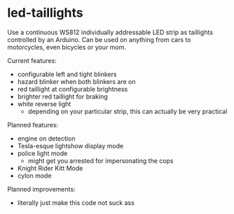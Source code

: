 # led-taillights

Use a continuous WS812 individually addressable LED strip as taillights controlled by an Arduino. Can be used on anything from cars to motorcycles, even bicycles or your mom.

Current features:
- configurable left and tight blinkers
- hazard blinker when both blinkers are on
- red taillight at configurable brightness
- brighter red taillight for braking
- white reverse light
  - depending on your particular strip, this can actually be very practical
  
Planned features:
- engine on detection
- Tesla-esque lightshow display mode
- police light mode
  - might get you arrested for impersonating the cops
- Knight Rider Kitt Mode
- cylon mode

Planned improvements:
- literally just make this code not suck ass
